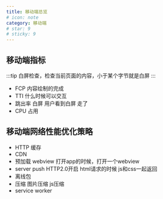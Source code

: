 ```yaml
---
title: 移动端总览
# icon: note
category: 移动端
# star: 9
# sticky: 9
---
```


## 移动端指标

:::tip
白屏检查，检查当前页面的内容，小于某个字节就是白屏
:::

- FCP 内容绘制的完成
- TTI 什么时候可以交互
- 跳出率 白屏 用户看到白屏 走了
- CPU 占用

## 移动端网络性能优化策略

- HTTP 缓存
- CDN
- 预加载 webview 打开app的时候，打开一个webview
- server push HTTP2.0开启 html请求的时候 js和css一起返回
- 离线包
- 压缩 图片压缩 js压缩
- service worker
